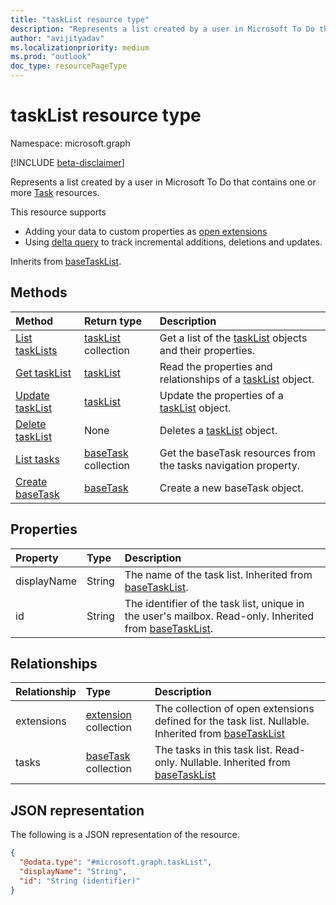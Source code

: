 ```yaml
---
title: "taskList resource type"
description: "Represents a list created by a user in Microsoft To Do that contains one or more Task resources."
author: "avijityadav"
ms.localizationpriority: medium
ms.prod: "outlook"
doc_type: resourcePageType
---
```


# taskList resource type

Namespace: microsoft.graph

[!INCLUDE [beta-disclaimer](../../includes/beta-disclaimer.md)]

Represents a list created by a user in Microsoft To Do that contains one or more [Task](./task.md) resources. 

This resource supports
* Adding your data to custom properties as [open extensions](/graph/extensibility-overview)
* Using [delta query](/graph/delta-query-overview) to track incremental additions, deletions and updates.

Inherits from [baseTaskList](../resources/basetasklist.md).

## Methods
|Method|Return type|Description|
|:---|:---|:---|
|[List taskLists](../api/tasks-list-lists.md)|[taskList](../resources/tasklist.md) collection|Get a list of the [taskList](../resources/tasklist.md) objects and their properties.|
|[Get taskList](../api/basetasklist-get.md)|[taskList](../resources/tasklist.md)|Read the properties and relationships of a [taskList](../resources/tasklist.md) object.|
|[Update taskList](../api/basetasklist-update.md)|[taskList](../resources/tasklist.md)|Update the properties of a [taskList](../resources/tasklist.md) object.|
|[Delete taskList](../api/basetasklist-delete.md)|None|Deletes a [taskList](../resources/tasklist.md) object.|
|[List tasks](../api/basetasklist-list-tasks.md)|[baseTask](../resources/basetask.md) collection|Get the baseTask resources from the tasks navigation property.|
|[Create baseTask](../api/basetasklist-post-tasks.md)|[baseTask](../resources/basetask.md)|Create a new baseTask object.|

## Properties
|Property|Type|Description|
|:---|:---|:---|
|displayName|String|The name of the task list. Inherited from [baseTaskList](../resources/basetasklist.md).|
|id|String|The identifier of the task list, unique in the user's mailbox. Read-only. Inherited from [baseTaskList](../resources/basetasklist.md).|

## Relationships
|Relationship|Type|Description|
|:---|:---|:---|
|extensions|[extension](../resources/extension.md) collection|The collection of open extensions defined for the task list. Nullable. Inherited from [baseTaskList](../resources/basetasklist.md)|
|tasks|[baseTask](../resources/basetask.md) collection|The tasks in this task list. Read-only. Nullable. Inherited from [baseTaskList](../resources/basetasklist.md)|

## JSON representation
The following is a JSON representation of the resource.
<!-- {
  "blockType": "resource",
  "keyProperty": "id",
  "@odata.type": "microsoft.graph.taskList",
  "baseType": "microsoft.graph.baseTaskList",
  "openType": false
}
-->
``` json
{
  "@odata.type": "#microsoft.graph.taskList",
  "displayName": "String",
  "id": "String (identifier)"
}
```

